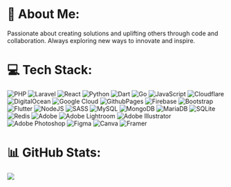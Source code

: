 # 💫 About Me:
Passionate about creating solutions and uplifting others through code and collaboration. Always exploring new ways to innovate and inspire.

# 💻 Tech Stack:

![PHP](https://img.shields.io/badge/php-%23777BB4.svg?style=flat-square&logo=php&logoColor=%23777BB4&color=323330)
![Laravel](https://img.shields.io/badge/laravel-%23FF2D20.svg?style=flat-square&logo=laravel&logoColor=%23FF2D20&color=323330)
![React](https://img.shields.io/badge/react-%2320232a.svg?style=flat-square&logo=react&logoColor=%2361DAFB&color=323330)
![Python](https://img.shields.io/badge/python-3670A0?style=flat-square&logo=python&logoColor=%23FFD43B&color=323330)
![Dart](https://img.shields.io/badge/dart-%230175C2.svg?style=flat-square&logo=dart&logoColor=%230175C2&color=323330)
![Go](https://img.shields.io/badge/go-%2300ADD8.svg?style=flat-square&logo=go&logoColor=%2300ADD8&color=323330)
![JavaScript](https://img.shields.io/badge/javascript-%23323330.svg?style=flat-square&logo=javascript&logoColor=%23F7DF1E&color=323330)
![Cloudflare](https://img.shields.io/badge/Cloudflare-F38020?style=flat-square&logo=Cloudflare&logoColor=%23F38020&color=323330)
![DigitalOcean](https://img.shields.io/badge/DigitalOcean-%230167ff.svg?style=flat-square&logo=digitalOcean&logoColor=%230167FF&color=323330)
![Google Cloud](https://img.shields.io/badge/GoogleCloud-%234285F4.svg?style=flat-square&logo=google-cloud&logoColor=%234285F4&color=323330)
![GithubPages](https://img.shields.io/badge/github%20pages-121013?style=flat-square&logo=github&logoColor=%23121013&color=323330)
![Firebase](https://img.shields.io/badge/firebase-%23039BE5.svg?style=flat-square&logo=firebase&logoColor=%23FFCA28&color=323330)
![Bootstrap](https://img.shields.io/badge/bootstrap-%238511FA.svg?style=flat-square&logo=bootstrap&logoColor=%238511FA&color=323330)
![Flutter](https://img.shields.io/badge/Flutter-%2302569B.svg?style=flat-square&logo=Flutter&logoColor=%2302569B&color=323330)
![NodeJS](https://img.shields.io/badge/node.js-6DA55F?style=flat-square&logo=node.js&logoColor=%236DA55F&color=323330)
![SASS](https://img.shields.io/badge/SASS-hotpink.svg?style=flat-square&logo=SASS&logoColor=%23CC6699&color=323330)
![MySQL](https://img.shields.io/badge/mysql-4479A1.svg?style=flat-square&logo=mysql&logoColor=%23FFFFFF&color=323330)
![MongoDB](https://img.shields.io/badge/MongoDB-%234ea94b.svg?style=flat-square&logo=mongodb&logoColor=%234EA94B&color=323330)
![MariaDB](https://img.shields.io/badge/MariaDB-003545?style=flat-square&logo=mariadb&logoColor=%23FFFFFF&color=323330)
![SQLite](https://img.shields.io/badge/sqlite-%2307405e.svg?style=flat-square&logo=sqlite&logoColor=%23FFFFFF&color=323330)
![Redis](https://img.shields.io/badge/redis-%23DD0031.svg?style=flat-square&logo=redis&logoColor=%23DD0031&color=323330)
![Adobe](https://img.shields.io/badge/adobe-%23FF0000.svg?style=flat-square&logo=adobe&logoColor=%23FF0000&color=323330)
![Adobe Lightroom](https://img.shields.io/badge/Adobe%20Lightroom-31A8FF.svg?style=flat-square&logo=Adobe%20Lightroom&logoColor=%2331A8FF&color=323330)
![Adobe Illustrator](https://img.shields.io/badge/adobe%20illustrator-%23FF9A00.svg?style=flat-square&logo=adobe%20illustrator&logoColor=%23FF9A00&color=323330)
![Adobe Photoshop](https://img.shields.io/badge/adobe%20photoshop-%2331A8FF.svg?style=flat-square&logo=adobe%20photoshop&logoColor=%2331A8FF&color=323330)
![Figma](https://img.shields.io/badge/figma-%23F24E1E.svg?style=flat-square&logo=figma&logoColor=%23F24E1E&color=323330)
![Canva](https://img.shields.io/badge/Canva-%2300C4CC.svg?style=flat-square&logo=Canva&logoColor=%2300C4CC&color=323330)
![Framer](https://img.shields.io/badge/Framer-black?style=flat-square&logo=framer&logoColor=%23000000&color=323330)


# 📊 GitHub Stats:

![](https://github-readme-streak-stats.herokuapp.com/?user=ibbr&theme=dark&hide_border=true)<br/>


<!-- Proudly created with GPRM ( https://gprm.itsvg.in ) -->
